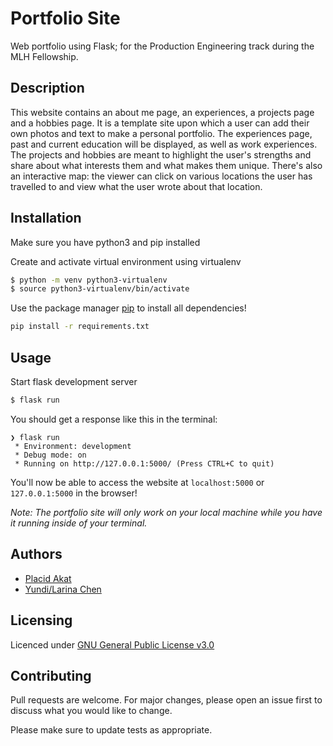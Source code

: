 # Portfolio Site

Web portfolio using Flask; for the Production Engineering track during the MLH Fellowship.

## Description

This website contains an about me page, an experiences, a projects page and a hobbies page. It is a template site upon which a user can add their own photos and text to make a personal portfolio. The experiences page, past and current education will be displayed, as well as work experiences. The projects and hobbies are meant to highlight the user's strengths and share about what interests them and what makes them unique. There's also an interactive map: the viewer can click on various locations the user has travelled to and view what the user wrote about that location.

## Installation

Make sure you have python3 and pip installed

Create and activate virtual environment using virtualenv
```bash
$ python -m venv python3-virtualenv
$ source python3-virtualenv/bin/activate
```

Use the package manager [pip](https://pip.pypa.io/en/stable/) to install all dependencies!

```bash
pip install -r requirements.txt
```

## Usage

Start flask development server
```bash
$ flask run
```

You should get a response like this in the terminal:
```
❯ flask run
 * Environment: development
 * Debug mode: on
 * Running on http://127.0.0.1:5000/ (Press CTRL+C to quit)
```

You'll now be able to access the website at `localhost:5000` or `127.0.0.1:5000` in the browser! 

*Note: The portfolio site will only work on your local machine while you have it running inside of your terminal.* 

## Authors

- [Placid Akat](https://github.com/anAmateurKat) 
- [Yundi/Larina Chen](https://github.com/larinachen)

## Licensing

Licenced under [GNU General Public License v3.0](/LICENSE.md)

## Contributing

Pull requests are welcome. For major changes, please open an issue first to discuss what you would like to change.

Please make sure to update tests as appropriate.
